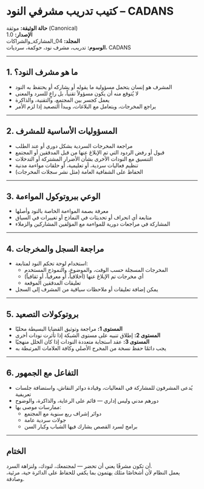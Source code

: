 # كتيب تدريب مشرفي النود – CADANS

**حالة الوثيقة:** موثقة (Canonical)  
**الإصدار:** 1.0  
**المجلد:** 04_المشاركة_والشراكات  
**الوسوم:** تدريب، مشرف نود، حوكمة، سرديات، CADANS

---

## 1. ما هو مشرف النود؟

- المشرف هو إنسان يتحمل مسؤولية ما يقوله أو يشاركه أو يحتفظ به النود  
- لا يُتوقع منه أن يكون مسؤولاً تقنياً، بل راعٍ للسرد والمعنى  
- يعمل كجسر بين المجتمع، والتقنية، والذاكرة  
- يراجع المخرجات، ويتعامل مع البلاغات، ويبدأ التصعيد إذا لزم الأمر

---

## 2. المسؤوليات الأساسية للمشرف

- مراجعة المخرجات السردية بشكل دوري أو عند الطلب  
- قبول أو رفض الردود التي تم الإبلاغ عنها من قبل المدققين أو المجتمع  
- التنسيق مع النودات الأخرى بشأن الأضرار المشتركة أو التدخلات  
- تنظيم فعاليات سردية، أو تعليمية، أو حلقات مواءمة مدنية  
- الحفاظ على الشفافية العامة (مثل نشر سجلات المخرجات)

---

## 3. الوعي ببروتوكول المواءمة

- معرفة بصمة المواءمة الخاصة بالنود وأصلها  
- متابعة أي انحراف أو تحديثات في النماذج أو تغييرات في السياق  
- المشاركة في مراجعات دورية للمواءمة مع المؤلفين المشاركين والزملاء

---

## 4. مراجعة السجل والمخرجات

- استخدام لوحة تحكم النود لمتابعة:  
  - المخرجات المسجلة حسب الوقت، والموضوع، والنموذج المستخدم  
  - أي مخرجات تم الإبلاغ عنها (أخلاقياً، أو معرفياً، أو ثقافياً)  
  - تعليقات المدققين الموقعة  
- يمكن إضافة تعليقات أو ملاحظات سياقية من المشرف إلى السجل

---

## 5. بروتوكولات التصعيد

- **المستوى 1:** مراجعة وتوثيق القضايا البسيطة محليًا  
- **المستوى 2:** إطلاق تنبيه على مستوى الشبكة إذا تأثرت نودات أخرى  
- **المستوى 3:** عقد استجابة متعددة النودات إذا كان الخلل منهجيًا  
- يجب دائمًا حفظ نسخة من المخرج الأصلي وكافة العلامات المرتبطة به

---

## 6. التفاعل مع الجمهور

- يُدعى المشرفون للمشاركة في الفعاليات، وقيادة دوائر النقاش، واستضافة جلسات تعريفية  
- دورهم مدني وليس إداري — قائم على الرعاية، والذاكرة، والوضوح  
- ممارسات موصى بها:  
  - دوائر إشراف ربع سنوية مع المجتمع  
  - جولات سردية عامة  
  - برامج لسرد القصص يشارك فيها الشباب وكبار السن

---

## الختام

أن تكون مشرفًا يعني أن تحضر — لمجتمعك، لنودك، ولنزاهة السرد.  
يعمل النظام لأن أشخاصًا مثلك يهتمون بما يكفي للحفاظ على الدائرة حية، مرئية، وصادقة.
